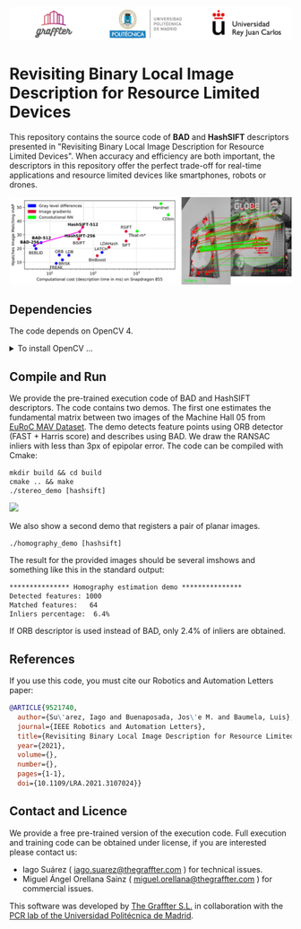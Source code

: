 ![Graffter Banner](imgs/banner.jpg)
# Revisiting Binary Local Image Description for Resource Limited Devices

This repository contains the source code of **BAD** and **HashSIFT** descriptors presented in "Revisiting Binary Local Image Description for Resource Limited Devices". When accuracy and efficiency are both important, the descriptors in this repository offer the perfect trade-off for real-time applications and resource limited devices like smartphones, robots or drones. 

![Graffter header image](imgs/header.jpg)

## Dependencies
The code depends on OpenCV 4.
<details> 
<summary>To install OpenCV ... </summary> In Ubuntu 18.04 compile it from sources with the following instructions:

```shell script
# Install dependencies (Ubuntu 18.04)
sudo apt-get install -y build-essential cmake git libgtk2.0-dev pkg-config libavcodec-dev libavformat-dev libswscale-dev
# Download source code
git clone https://github.com/opencv/opencv.git --branch 4.5.2 --depth 1
# Create build directory
cd opencv && mkdir build && cd build
# Generate makefiles, compile and install
cmake -D CMAKE_BUILD_TYPE=RELEASE -D CMAKE_INSTALL_PREFIX=/usr/local ..
make -j
sudo make install
```

</details>

## Compile and Run
We provide the pre-trained execution code of BAD and HashSIFT descriptors. 
The code contains two demos. The first one estimates the fundamental matrix between 
two images of the Machine Hall 05 from [EuRoC MAV Dataset](https://projects.asl.ethz.ch/datasets/doku.php?id=kmavvisualinertialdatasets).
The demo detects feature points using ORB detector (FAST + Harris score) and describes using BAD.
We draw the RANSAC inliers with less than 3px of epipolar error.
The code can be compiled with Cmake:

```shell script
mkdir build && cd build
cmake .. && make
./stereo_demo [hashsift]
```

![](imgs/stereo-euroc-compressed.gif)

We also show a second demo that registers a pair of planar images.

```shell script
./homography_demo [hashsift]
```

The result for the provided images should be several imshows and something like this in the standard output:
```
*************** Homography estimation demo ***************
Detected features: 1000
Matched features:   64
Inliers percentage:  6.4%
```
If ORB descriptor is used instead of BAD, only 2.4% of inliers are obtained.

## References
If you use this code, you must cite our Robotics and Automation Letters paper:
```bibtex
@ARTICLE{9521740,
  author={Su\'arez, Iago and Buenaposada, Jos\'e M. and Baumela, Luis},
  journal={IEEE Robotics and Automation Letters}, 
  title={Revisiting Binary Local Image Description for Resource Limited Devices}, 
  year={2021},
  volume={},
  number={},
  pages={1-1},
  doi={10.1109/LRA.2021.3107024}}
```

## Contact and Licence
We provide a free pre-trained version of the execution code. Full execution and training code can be obtained under license, if you are interested please contact us:

* Iago Suárez ( iago.suarez@thegraffter.com ) for technical issues.
* Miguel Ángel Orellana Sainz ( miguel.orellana@thegraffter.com ) for commercial issues.

This software was developed by [The Graffter S.L.](http://www.thegraffter.com) in collaboration with the [PCR lab of the Universidad Politécnica de Madrid](http://www.dia.fi.upm.es/~pcr/research.html).
